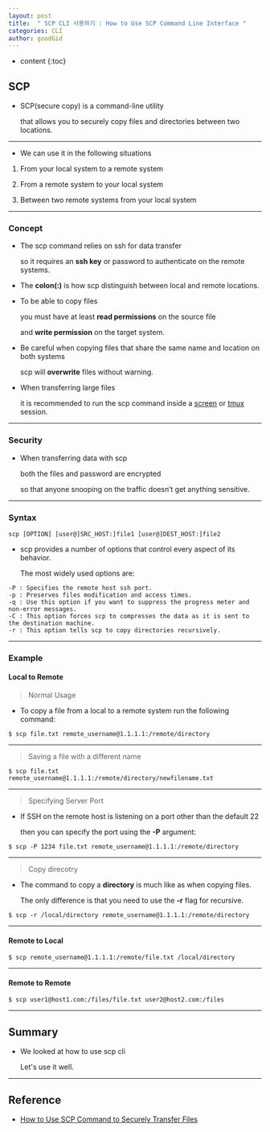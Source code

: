 ```yaml
---
layout: post
title:  " SCP CLI 사용하기 : How to Use SCP Command Line Interface "
categories: CLI
author: goodGid
---
```

* content
{:toc}

## SCP

* SCP(secure copy) is a command-line utility 

  that allows you to securely copy files and directories between two locations.

---

* We can use it in the following situations

1. From your local system to a remote system

2. From a remote system to your local system

3. Between two remote systems from your local system

---




### Concept

* The scp command relies on ssh for data transfer 

  so it requires an **ssh key** or password to authenticate on the remote systems.

* The **colon(:)** is how scp distinguish between local and remote locations.

* To be able to copy files 

  you must have at least **read permissions** on the source file 
  
  and **write permission** on the target system.

* Be careful when copying files that share the same name and location on both systems

  scp will **overwrite** files without warning.

* When transferring large files

  it is recommended to run the scp command inside a [screen](https://linuxize.com/post/how-to-use-linux-screen/) or [tmux](https://linuxize.com/post/getting-started-with-tmux/) session.


---


### Security

* When transferring data with scp 

  both the files and password are encrypted 
  
  so that anyone snooping on the traffic doesn’t get anything sensitive.

---

### Syntax

```
scp [OPTION] [user@]SRC_HOST:]file1 [user@]DEST_HOST:]file2
```

* scp provides a number of options that control every aspect of its behavior. 

  The most widely used options are:

```
-P : Specifies the remote host ssh port.
-p : Preserves files modification and access times.
-q : Use this option if you want to suppress the progress meter and non-error messages.
-C : This option forces scp to compresses the data as it is sent to the destination machine.
-r : This option tells scp to copy directories recursively.
```

---

### Example

#### Local to Remote

> Normal Usage

* To copy a file from a local to a remote system run the following command:

```
$ scp file.txt remote_username@1.1.1.1:/remote/directory
```

---

> Saving a file with a different name

```
$ scp file.txt remote_username@1.1.1.1:/remote/directory/newfilename.txt
```

---

> Specifying Server Port

* If SSH on the remote host is listening on a port other than the default 22 

  then you can specify the port using the **-P** argument:

```
$ scp -P 1234 file.txt remote_username@1.1.1.1:/remote/directory
```

---

> Copy direcotry

* The command to copy a **directory** is much like as when copying files. 

  The only difference is that you need to use the **-r** flag for recursive.

```
$ scp -r /local/directory remote_username@1.1.1.1:/remote/directory
```

---

#### Remote to Local


``` 
$ scp remote_username@1.1.1.1:/remote/file.txt /local/directory
```

---

#### Remote to Remote

``` 
$ scp user1@host1.com:/files/file.txt user2@host2.com:/files
```


---

## Summary

* We looked at how to use scp cli

  Let's use it well.


---

## Reference

* [How to Use SCP Command to Securely Transfer Files](https://linuxize.com/post/how-to-use-scp-command-to-securely-transfer-files/)